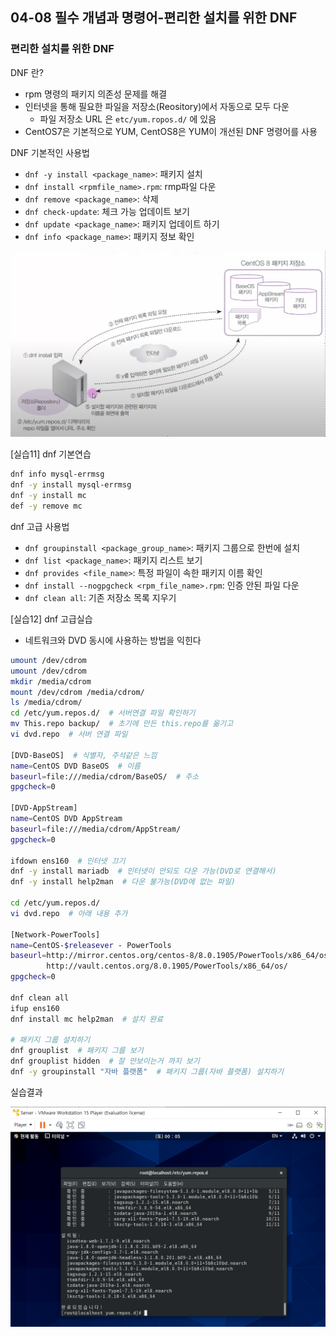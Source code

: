 ## 04-08 필수 개념과 명령어-편리한 설치를 위한 DNF

### 편리한 설치를 위한 DNF

DNF 란?

- rpm 명령의 패키지 의존성 문제를 해결
- 인터넷을 통해 필요한 파일을 저장소(Reository)에서 자동으로 모두 다운
  - 파일 저장소 URL 은 ```etc/yum.ropos.d/``` 에 있음
- CentOS7은 기본적으로 YUM, CentOS8은 YUM이 개선된 DNF 명령어를 사용

DNF 기본적인 사용법

- ```dnf -y install <package_name>```: 패키지 설치
- ```dnf install <rpmfile_name>.rpm```: rmp파일 다운
- ```dnf remove <package_name>```: 삭제
- ```dnf check-update```: 체크 가능 업데이트 보기
- ```dnf update <package_name>```: 패키지 업데이트 하기
- ```dnf info <package_name>```: 패키지 정보 확인

![04-08dnf개념](./assets/04-08dnf개념.png)

[실습11] dnf 기본연습

``` bash
dnf info mysql-errmsg
dnf -y install mysql-errmsg
dnf -y install mc
def -y remove mc
```

dnf 고급 사용법

- ```dnf groupinstall <package_group_name>```: 패키지 그룹으로 한번에 설치
- ```dnf list <package_name>```: 패키지 리스트 보기
- ```dnf provides <file_name>```: 특정 파일이 속한 패키지 이름 확인
- ```dnf install --nogpgcheck <rpm_file_name>.rpm```: 인증 안된 파일 다운
- ```dnf clean all```: 기존 저장소 목록 지우기

[실습12] dnf 고급실습

- 네트워크와 DVD 동시에 사용하는 방법을 익힌다

``` bash
umount /dev/cdrom
umount /dev/cdrom
mkdir /media/cdrom
mount /dev/cdrom /media/cdrom/
ls /media/cdrom/
cd /etc/yum.repos.d/  # 서버연결 파일 확인하기
mv This.repo backup/  # 초기에 만든 this.repo를 옮기고
vi dvd.repo  # 서버 연결 파일

[DVD-BaseOS]  # 식별자, 주석같은 느낌
name=CentOS DVD BaseOS  # 이름
baseurl=file:///media/cdrom/BaseOS/  # 주소
gpgcheck=0

[DVD-AppStream]
name=CentOS DVD AppStream
baseurl=file:///media/cdrom/AppStream/
gpgcheck=0

ifdown ens160  # 인터넷 끄기
dnf -y install mariadb  # 인터넷이 안되도 다운 가능(DVD로 연결해서)
dnf -y install help2man  # 다운 불가능(DVD에 없는 파일)

cd /etc/yum.repos.d/
vi dvd.repo  # 아래 내용 추가

[Network-PowerTools]
name=CentOS-$releasever - PowerTools
baseurl=http://mirror.centos.org/centos-8/8.0.1905/PowerTools/x86_64/os/
        http://vault.centos.org/8.0.1905/PowerTools/x86_64/os/
gpgcheck=0

dnf clean all
ifup ens160
dnf install mc help2man  # 설치 완료

# 패키지 그룹 설치하기
dnf grouplist  # 패키지 그룹 보기
dnf grouplist hidden  # 잘 안보이는거 까지 보기
dnf -y groupinstall "자바 플랫폼"  # 패키지 그룹(자바 플랫폼) 설치하기
```

실습결과

![04-08실습결과1](./assets/04-08실습결과1.png)